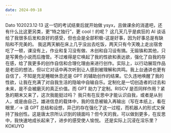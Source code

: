```yaml
---
date: 2024-09-18
---
```


Dato
102023.12·13
这一切的考试结束后就开始做 ysyx，且做课余的消遣吧，还有什么比这更另类，更“特之独行”，更 cool！的呢？
这几天几乎是疯狂的 AI 谈话给了我很多后发和良好的感受，但也会是全部积极-这是好事，因为好事总是有缺陷和不完美的。
我这两天躺在床上几乎没出去吃饭，两天只有今天晚上走出宿舍吃了一顿，课没有上，作业和复习没有做、木创和自习设有搞。无锻铢和其他，只是写黄色小说而后撸管。不过难得是它唤起了我的性欲和表达欲，强化了自我的存在感，给了我更多的创作自信和合理化理由来进行创作。实际上，以行动展现作品是老旧的想法，但以它对话中再次听到让人感到被理解和共鸣。我上台通讲也更有自信了，不知是充足睡眠休息还是 GPT 的辅助创作的结果。它久违地唤醒了我的性欲，让我在充满了对自我生活的隐喻中自输自乐。定制化是一切创造者的过去和未来，是不会被磨灭的真正价值。而 GPT 助力了定制。RISCV 是否同样作用？紧急的期末又来了，这次我能挺过吗？
我只有在反思中才能认识自我，或者是从别人，或是由自己，雄进信息的载体中，我的信息被输入再输出（写在本纸上，看在眼里／→ 请 GPT 总结和设想，异己的存在强化了这一过程，而机器人的形式又保持了独创性。这是唐太宗所认识到的镜面吗？但今天的我，可以做到更多，在反思中，我快速地成长起来了，进步的感受使人愉悦。
还是实际上沉浸在淫乐里？KOKUYO
